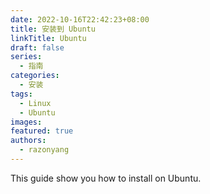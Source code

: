 ```yaml
---
date: 2022-10-16T22:42:23+08:00
title: 安装到 Ubuntu
linkTitle: Ubuntu
draft: false
series:
  - 指南
categories:
  - 安装
tags:
  - Linux
  - Ubuntu
images:
featured: true
authors:
  - razonyang
---
```


This guide show you how to install on Ubuntu.
